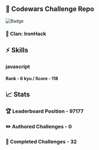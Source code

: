 ## :trident: Codewars Challenge Repo
![Badge](https://www.codewars.com/users/scottworks/badges/large)
### :wolf: Clan: IronHack
## :zap: Skills
### javascript
#### Rank - 6 kyu / Score - 118

## :chart_with_upwards_trend: Stats
### :trophy: Leaderboard Position - 97177
### :pencil2: Authored Challenges - 0
### :muscle: Completed Challenges - 32
